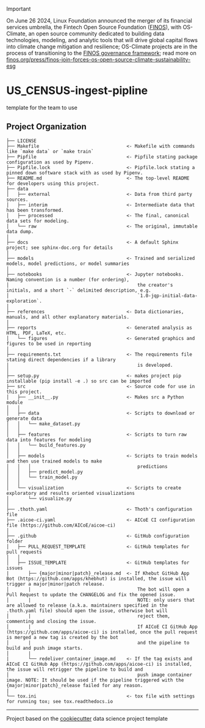 
> [!IMPORTANT]
> On June 26 2024, Linux Foundation announced the merger of its financial services umbrella, the Fintech Open Source Foundation ([FINOS](https://finos.org)), with OS-Climate, an open source community dedicated to building data technologies, modeling, and analytic tools that will drive global capital flows into climate change mitigation and resilience; OS-Climate projects are in the process of transitioning to the [FINOS governance framework](https://community.finos.org/docs/governance); read more on [finos.org/press/finos-join-forces-os-open-source-climate-sustainability-esg](https://finos.org/press/finos-join-forces-os-open-source-climate-sustainability-esg)

# US_CENSUS-ingest-pipline

template for the team to use

## Project Organization

    ├── LICENSE
    ├── Makefile                                <- Makefile with commands like `make data` or `make train`
    ├── Pipfile                                 <- Pipfile stating package configuration as used by Pipenv.
    ├── Pipfile.lock                            <- Pipfile.lock stating a pinned down software stack with as used by Pipenv.
    ├── README.md                               <- The top-level README for developers using this project.
    ├── data
    │   ├── external                            <- Data from third party sources.
    │   ├── interim                             <- Intermediate data that has been transformed.
    │   ├── processed                           <- The final, canonical data sets for modeling.
    │   └── raw                                 <- The original, immutable data dump.
    │
    ├── docs                                    <- A default Sphinx project; see sphinx-doc.org for details
    │
    ├── models                                  <- Trained and serialized models, model predictions, or model summaries
    │
    ├── notebooks                               <- Jupyter notebooks. Naming convention is a number (for ordering),
    │                                               the creator's initials, and a short `-` delimited description, e.g.
    │                                               `1.0-jqp-initial-data-exploration`.
    │
    ├── references                              <- Data dictionaries, manuals, and all other explanatory materials.
    │
    ├── reports                                 <- Generated analysis as HTML, PDF, LaTeX, etc.
    │   └── figures                             <- Generated graphics and figures to be used in reporting
    │
    ├── requirements.txt                        <- The requirements file stating direct dependencies if a library
    │                                               is developed.
    │
    ├── setup.py                                <- makes project pip installable (pip install -e .) so src can be imported
    ├── src                                     <- Source code for use in this project.
    │   ├── __init__.py                         <- Makes src a Python module
    │   │
    │   ├── data                                <- Scripts to download or generate data
    │   │   └── make_dataset.py
    │   │
    │   ├── features                            <- Scripts to turn raw data into features for modeling
    │   │   └── build_features.py
    │   │
    │   ├── models                              <- Scripts to train models and then use trained models to make
    │   │   │                                       predictions
    │   │   ├── predict_model.py
    │   │   └── train_model.py
    │   │
    │   └── visualization                       <- Scripts to create exploratory and results oriented visualizations
    │       └── visualize.py
    │
    ├── .thoth.yaml                             <- Thoth's configuration file
    ├── .aicoe-ci.yaml                          <- AICoE CI configuration file (https://github.com/AICoE/aicoe-ci)
    │
    ├── .github                                 <- GitHub configuration folder
    │   ├── PULL_REQUEST_TEMPLATE               <- GitHub templates for pull requests
    │   │
    │   ├── ISSUE_TEMPLATE                      <- GitHub templates for issues
    |       ├── {major|minor|patch}_release.md  <- If Khebut GitHub App Bot (https://github.com/apps/khebhut) is installed, the issue will trigger a major|minor|patch release.
    │       |                                       The bot will open a Pull Request to update the CHANGELOG and fix the opened issue.
    │       |                                       NOTE: only users that are allowed to release (a.k.a. maintainers specified in the .thoth.yaml file) should open the issue, otherwise bot will
    │       |                                       reject them, commenting and closing the issue.
    │       |                                       If AICoE CI GitHub App (https://github.com/apps/aicoe-ci) is installed, once the pull request is merged a new tag is created by the bot
    │       |                                       and the pipeline to build and push image starts.
    │       |
    |       └── redeliver_container_image.md    <- If the tag exists and AICoE CI GitHub App (https://github.com/apps/aicoe-ci) is installed, the issue will retrigger the pipeline to build and
    │                                               push image container image. NOTE: It should be used if the pipeline triggered with the {major|minor|patch}_release failed for any reason.
    |
    └── tox.ini                                 <- tox file with settings for running tox; see tox.readthedocs.io

---

Project based on the [cookiecutter](https://drivendata.github.io/cookiecutter-data-science/) data science project template
